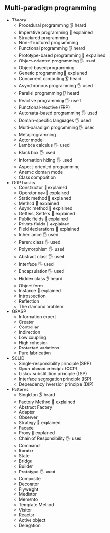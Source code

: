 ## Multi-paradigm programming

- Theory
  - Procedural programming 👂 heard
  - Imperative programming 🙋 explained
  - Structured programming
  - Non-structured programming
  - Functional programming 👂 heard
  - Prototype-based programming 🙋 explained
  - Object-oriented programming 🖐️ used
  - Object-based programming
  - Generic programming 🙋 explained
  - Concurrent computing 👂 heard
  - Asynchronous programming 🖐️ used
  - Parallel programming 👂 heard
  - Reactive programming 🖐️ used
  - Functional-reactive (FRP)
  - Automata-based programming 🖐️ used
  - Domain-specific languages 🖐️ used
  - Multi-paradigm programming 🖐️ used
  - Metaprogramming
  - Actor model
  - Lambda calculus 🖐️ used
  - Black box 🖐️ used
  - Information hiding 🖐️ used
  - Aspect-oriented programming
  - Anemic domain model
  - Class composition
- OOP basics
  - Constructor 🙋 explained
  - Operator `new` 🙋 explained
  - Static method 🙋 explained
  - Method 🙋 explained
  - Async method 🙋 explained
  - Getters, Setters 🙋 explained
  - Public fields 🙋 explained
  - Private fields 🙋 explained
  - Field declarations 🙋 explained
  - Inheritance 🖐️ used
  - Parent class 🖐️ used
  - Polymorphism 🖐️ used
  - Abstract class 🖐️ used
  - Interface 🖐️ used
  - Encapsulation 🖐️ used
  - Hidden class 👂 heard
  - Object form
  - Instance 🙋 explained
  - Introspection
  - Reflection
  - The diamond problem
- GRASP
  - Information expert
  - Creator
  - Controller
  - Indirection
  - Low coupling
  - High cohesion
  - Protected variations
  - Pure fabrication
- SOLID
  - Single-responsibility principle (SRP)
  - Open–closed principle (OCP)
  - Liskov substitution principle (LSP)
  - Interface segregation principle (ISP)
  - Dependency inversion principle (DIP)
- Patterns
  - Singleton 👂 heard
  - Factory Method 🙋 explained
  - Abstract Factory
  - Adapter
  - Observer
  - Strategy 🙋 explained
  - Facade
  - Proxy 🙋 explained
  - Chain of Responsibility 🖐️ used
  - Command
  - Iterator
  - State
  - Bridge
  - Builder
  - Prototype 🖐️ used
  - Composite
  - Decorator
  - Flyweight
  - Mediator
  - Memento
  - Template Method
  - Visitor
  - Reactor
  - Active object
  - Delegation

